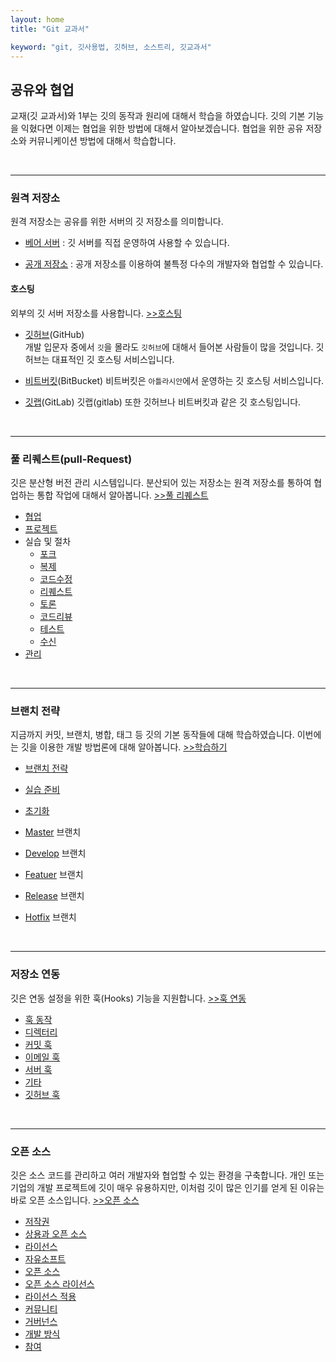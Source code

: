 ```yaml
---
layout: home
title: "Git 교과서"

keyword: "git, 깃사용법, 깃허브, 소스트리, 깃교과서"
---
```

## 공유와 협업
교재(깃 교과서)와 1부는 깃의 동작과 원리에 대해서 학습을 하였습니다. 
깃의 기본 기능을 익혔다면 이제는 협업을 위한 방법에 대해서 알아보겠습니다.
협업을 위한 공유 저장소와 커뮤니케이션 방법에 대해서 학습합니다. 

<br>
<hr>

### 원격 저장소
원격 저장소는 공유를 위한 서버의 깃 저장소를 의미합니다.

* [베어 서버](server/bare) : 깃 서버를 직접 운영하여 사용할 수 있습니다. 

* [공개 저장소](hosting/repo) : 공개 저장소를 이용하여 불특정 다수의 개발자와 협업할 수 있습니다.

#### 호스팅
외부의 깃 서버 저장소를 사용합니다. [>>호스팅](hosting)

* [깃허브](github)(GitHub)  
개발 입문자 중에서 `깃`을 몰라도 `깃허브`에 대해서 들어본 사람들이 많을 것입니다. 깃허브는 대표적인 깃 호스팅 서비스입니다. 

* [비트버킷](bitbucket)(BitBucket)
비트버킷은 `아틀라시안`에서 운영하는 깃 호스팅 서비스입니다. 

* [깃랩](gitlab)(GitLab)
깃랩(gitlab) 또한 깃허브나 비트버킷과 같은 깃 호스팅입니다. 

<br>
<hr>

### 풀 리퀘스트(pull-Request)
깃은 분산형 버전 관리 시스템입니다. 분산되어 있는 저장소는 원격 저장소를 통하여 협업하는 통합 작업에 대해서 알아봅니다. [>>풀 리퀘스트](pull-request)

* [협업](pullrequest/collaboration)
* [프로젝트](pullrequest/project)
* 실습 및 절차
    + [포크](pullrequest/fork)
    + [복제](pullrequest/clone)
    + [코드수정](pullrequest/code)
    + [리퀘스트](pullrequest/request)
    + [토론](pullrequest/discuss)
    + [코드리뷰](pullrequest/review)
    + [테스트](pullrequest/test)
    + [수신](pullrequest/receive)
* [관리](pullrequest/관리)
<br>
<hr>

### 브랜치 전략
지금까지 커밋, 브랜치, 병합, 태그 등 깃의 기본 동작들에 대해 학습하였습니다. 이번에는 깃을 이용한 개발 방법론에 대해 알아봅니다. [>>학습하기](gitflow)

* [브랜치 전략](gitflow/branch)
* [실습 준비](gitflow/practice)
* [초기화](gitflow/init)

* [Master](gitflow/master) 브랜치
* [Develop](gitflow/develop) 브랜치
* [Featuer](gitflow/feature) 브랜치
* [Release](gitflow/release) 브랜치
* [Hotfix](gitflow/hotfix) 브랜치

<br>
<hr>

### 저장소 연동
깃은 연동 설정을 위한 훅(Hooks) 기능을 지원합니다. [>>훅 연동](hook)

* [훅 동작](hook/훅동작)
* [디렉터리](hook/디렉터리)
* [커밋 훅](hook/커밋훅)
* [이메일 훅](hook/이메일훅)
* [서버 훅](hook/서버훅)
* [기타](hook/기타)
* [깃허브 훅](hook/github)

<br>
<hr>

### 오픈 소스
깃은 소스 코드를 관리하고 여러 개발자와 협업할 수 있는 환경을 구축합니다. 개인 또는 기업의 개발 프로젝트에 깃이 매우 유용하지만, 이처럼 깃이 많은 인기를 얻게 된 이유는 바로 오픈 소스입니다. [>>오픈 소스](opensource)

* [저작권](copyright)
* [상용과 오픈 소스](copyleft)
* [라이선스](license)
* [자유소프트](freesoft)
* [오픈 소스](opensource)
* [오픈 소스 라이선스](openlicense)
* [라이선스 적용](apply)
* [커뮤니티](comunity)
* [거버넌스](governance)
* [개발 방식](develop)
* [참여](contributor)

<br><br><br>

